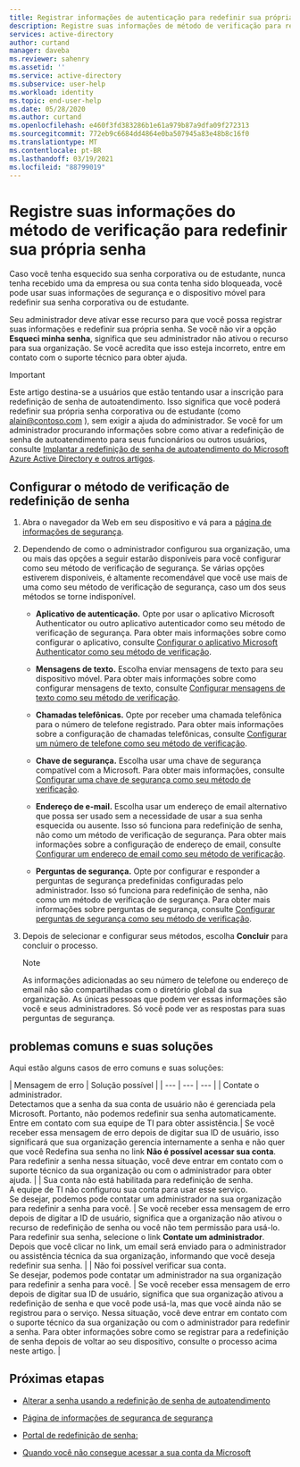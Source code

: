 ```yaml
---
title: Registrar informações de autenticação para redefinir sua própria senha -Microsoft Azure AD
description: Registre suas informações de método de verificação para redefinição de senha de autoatendimento do Microsoft Azure AD, para que você possa redefinir sua própria senha sem a ajuda do administrador.
services: active-directory
author: curtand
manager: daveba
ms.reviewer: sahenry
ms.assetid: ''
ms.service: active-directory
ms.subservice: user-help
ms.workload: identity
ms.topic: end-user-help
ms.date: 05/28/2020
ms.author: curtand
ms.openlocfilehash: e460f3fd383286b1e61a979b87a9dfa09f272313
ms.sourcegitcommit: 772eb9c6684dd4864e0ba507945a83e48b8c16f0
ms.translationtype: MT
ms.contentlocale: pt-BR
ms.lasthandoff: 03/19/2021
ms.locfileid: "88799019"
---
```

# <a name="register-your-verification-method-info-to-reset-your-own-password"></a>Registre suas informações do método de verificação para redefinir sua própria senha

Caso você tenha esquecido sua senha corporativa ou de estudante, nunca tenha recebido uma da empresa ou sua conta tenha sido bloqueada, você pode usar suas informações de segurança e o dispositivo móvel para redefinir sua senha corporativa ou de estudante.

Seu administrador deve ativar esse recurso para que você possa registrar suas informações e redefinir sua própria senha. Se você não vir a opção **Esqueci minha senha**, significa que seu administrador não ativou o recurso para sua organização. Se você acredita que isso esteja incorreto, entre em contato com o suporte técnico para obter ajuda.

>[!Important]
>Este artigo destina-se a usuários que estão tentando usar a inscrição para redefinição de senha de autoatendimento. Isso significa que você poderá redefinir sua própria senha corporativa ou de estudante (como alain@contoso.com ), sem exigir a ajuda do administrador. Se você for um administrador procurando informações sobre como ativar a redefinição de senha de autoatendimento para seus funcionários ou outros usuários, consulte [Implantar a redefinição de senha de autoatendimento do Microsoft Azure Active Directory e outros artigos](../authentication/howto-sspr-deployment.md).

## <a name="set-up-your-password-reset-verification-method"></a>Configurar o método de verificação de redefinição de senha

1. Abra o navegador da Web em seu dispositivo e vá para a [página de informações de segurança](https://account.activedirectory.windowsazure.com/PasswordReset/Register.aspx?regref=ssprsetup).

2. Dependendo de como o administrador configurou sua organização, uma ou mais das opções a seguir estarão disponíveis para você configurar como seu método de verificação de segurança. Se várias opções estiverem disponíveis, é altamente recomendável que você use mais de uma como seu método de verificação de segurança, caso um dos seus métodos se torne indisponível.

    - **Aplicativo de autenticação.** Opte por usar o aplicativo Microsoft Authenticator ou outro aplicativo autenticador como seu método de verificação de segurança. Para obter mais informações sobre como configurar o aplicativo, consulte [Configurar o aplicativo Microsoft Authenticator como seu método de verificação](security-info-setup-auth-app.md).

    - **Mensagens de texto.** Escolha enviar mensagens de texto para seu dispositivo móvel. Para obter mais informações sobre como configurar mensagens de texto, consulte [Configurar mensagens de texto como seu método de verificação](security-info-setup-text-msg.md).

    - **Chamadas telefônicas.** Opte por receber uma chamada telefônica para o número de telefone registrado. Para obter mais informações sobre a configuração de chamadas telefônicas, consulte [Configurar um número de telefone como seu método de verificação](security-info-setup-phone-number.md).

    - **Chave de segurança.** Escolha usar uma chave de segurança compatível com a Microsoft. Para obter mais informações, consulte [Configurar uma chave de segurança como seu método de verificação](security-info-setup-security-key.md).

    - **Endereço de e-mail.** Escolha usar um endereço de email alternativo que possa ser usado sem a necessidade de usar a sua senha esquecida ou ausente. Isso só funciona para redefinição de senha, não como um método de verificação de segurança. Para obter mais informações sobre a configuração de endereço de email, consulte [Configurar um endereço de email como seu método de verificação](security-info-setup-email.md).

    - **Perguntas de segurança.** Opte por configurar e responder a perguntas de segurança predefinidas configuradas pelo administrador. Isso só funciona para redefinição de senha, não como um método de verificação de segurança. Para obter mais informações sobre perguntas de segurança, consulte [Configurar perguntas de segurança como seu método de verificação](security-info-setup-questions.md).

3. Depois de selecionar e configurar seus métodos, escolha **Concluir** para concluir o processo.

    > [!Note]
    > As informações adicionadas ao seu número de telefone ou endereço de email não são compartilhadas com o diretório global da sua organização. As únicas pessoas que podem ver essas informações são você e seus administradores. Só você pode ver as respostas para suas perguntas de segurança.

## <a name="common-problems-and-their-solutions"></a>problemas comuns e suas soluções

 Aqui estão alguns casos de erro comuns e suas soluções:

| Mensagem de erro |  Solução possível |
| --- | --- | --- |
| Contate o administrador.<br>Detectamos que a senha da sua conta de usuário não é gerenciada pela Microsoft. Portanto, não podemos redefinir sua senha automaticamente.<br>Entre em contato com sua equipe de TI para obter assistência.| Se você receber essa mensagem de erro depois de digitar sua ID de usuário, isso significará que sua organização gerencia internamente a senha e não quer que você Redefina sua senha no link **Não é possível acessar sua conta**. Para redefinir a senha nessa situação, você deve entrar em contato com o suporte técnico da sua organização ou com o administrador para obter ajuda. |
| Sua conta não está habilitada para redefinição de senha.<br>A equipe de TI não configurou sua conta para usar esse serviço.<br>Se desejar, podemos pode contatar um administrador na sua organização para redefinir a senha para você. | Se você receber essa mensagem de erro depois de digitar a ID de usuário, significa que a organização não ativou o recurso de redefinição de senha ou você não tem permissão para usá-lo. Para redefinir sua senha, selecione o link **Contate um administrador**. Depois que você clicar no link, um email será enviado para o administrador ou assistência técnica da sua organização, informando que você deseja redefinir sua senha. |
| Não foi possível verificar sua conta.<br>Se desejar, podemos pode contatar um administrador na sua organização para redefinir a senha para você. | Se você receber essa mensagem de erro depois de digitar sua ID de usuário, significa que sua organização ativou a redefinição de senha e que você pode usá-la, mas que você ainda não se registrou para o serviço. Nessa situação, você deve entrar em contato com o suporte técnico da sua organização ou com o administrador para redefinir a senha. Para obter informações sobre como se registrar para a redefinição de senha depois de voltar ao seu dispositivo, consulte o processo acima neste artigo. |

## <a name="next-steps"></a>Próximas etapas

- [Alterar a senha usando a redefinição de senha de autoatendimento](active-directory-passwords-update-your-own-password.md)

- [Página de informações de segurança de segurança](https://mysignins.microsoft.com/security-info)

- [Portal de redefinição de senha:](https://passwordreset.microsoftonline.com/)

- [Quando você não consegue acessar a sua conta da Microsoft](https://support.microsoft.com/help/12429/microsoft-account-sign-in-cant)